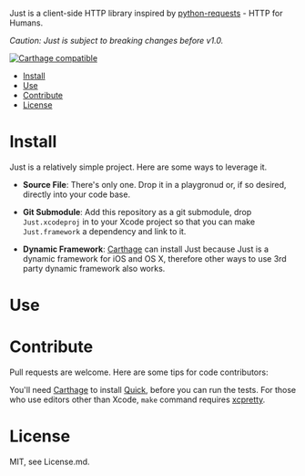 Just is a client-side HTTP library inspired by [python-requests][] - HTTP for Humans.

*Caution: Just is subject to breaking changes before v1.0.*


[![Carthage compatible](https://img.shields.io/badge/Carthage-compatible-4BC51D.svg?style=flat)](https://github.com/Carthage/Carthage)


-   [Install](#install)
-   [Use](#use)
-   [Contribute](#contribute)
-   [License](#License)


[python-requests]: http://python-requests.org "python-requests"


#  Install

Just is a relatively simple project. Here are some ways to leverage it.

-   **Source File**: There's only one. Drop it in a playgronud or, if so desired, directly into
	your code base.

-   **Git Submodule**: Add this repository as a git submodule, drop `Just.xcodeproj` in to your 
	Xcode project so that you can make `Just.framework` a dependency and link to it.

-   **Dynamic Framework**: [Carthage][] can install Just because Just is a dynamic framework 
	for iOS and OS X, therefore other ways to use 3rd party dynamic framework also works.


[Carthage]: https://github.com/Carthage/Carthage "Carthage"


# Use


# Contribute

Pull requests are welcome. Here are some tips for code contributors:

You'll need [Carthage][] to install [Quick][], before you can run the tests.
For those who use editors other than Xcode, `make` command requires 
[xcpretty][].


[Quick]: https://github.com/Quick/Quick "Quick"
[xcpretty]: https://github.com/supermarin/xcpretty "xcpretty"

# License

MIT, see License.md.